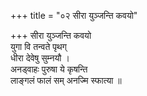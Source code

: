+++
title = "०२ सीरा युञ्जन्ति कवयो"

+++
सीरा युञ्जन्ति कवयो  
युगा वि तन्वते पृथग्  
धीरा देवेषु सुम्नयौ ।  
अनड्वाहः पुरुषा ये कृषन्ति  
लाङ्गलं फालं सम् अनज्मि स्फात्या ॥